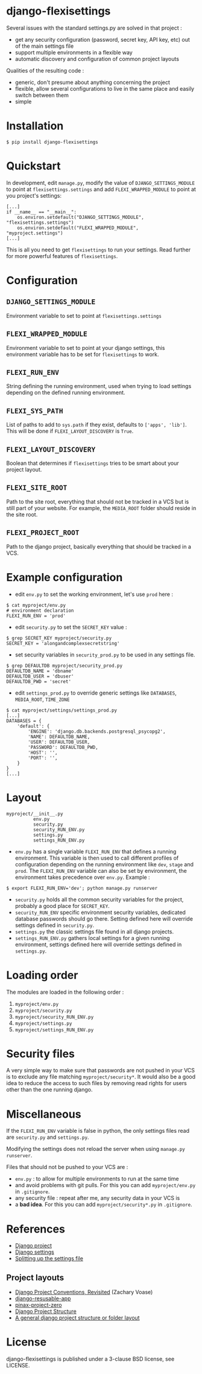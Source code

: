 # django-flexisettings

Several issues with the standard settings.py are solved in that project :

* get any security configuration (password, secret key, API key, etc) out of the main settings file
* support multiple environments in a flexible way
* automatic discovery and configuration of common project layouts

Qualities of the resulting code :

* generic, don't presume about anything concerning the project
* flexible, allow several configurations to live in the same place and easily switch between them
* simple

# Installation

```shell
$ pip install django-flexisettings
```

# Quickstart

In development, edit `manage.py`, modify the value of `DJANGO_SETTINGS_MODULE` to point at `flexisettings.settings` and add `FLEXI_WRAPPED_MODULE` to point at you project's settings:
```
[...]
if __name__ == "__main__":
    os.environ.setdefault("DJANGO_SETTINGS_MODULE", "flexisettings.settings")
    os.environ.setdefault("FLEXI_WRAPPED_MODULE", "myproject.settings")
[...]
```

This is all you need to get `flexisettings` to run your settings. Read further for more powerful features of `flexisettings`.

# Configuration

## `DJANGO_SETTINGS_MODULE`

Environment variable to set to point at `flexisettings.settings`

## `FLEXI_WRAPPED_MODULE`

Environment variable to set to point at your django settings, this
environment variable has to be set for `flexisettings` to work.

## `FLEXI_RUN_ENV`

String defining the running environment, used when trying to load
settings depending on the defined running environment.

## `FLEXI_SYS_PATH`

List of paths to add to `sys.path` if they exist, defaults to `['apps',
'lib']`. This will be done if `FLEXI_LAYOUT_DISCOVERY` is `True`.

## `FLEXI_LAYOUT_DISCOVERY`

Boolean that determines if `flexisettings` tries to be smart about your
project layout.

## `FLEXI_SITE_ROOT`

Path to the site root, everything that should not be tracked in a VCS
but is still part of your website. For example, the `MEDIA_ROOT` folder
should reside in the site root.

## `FLEXI_PROJECT_ROOT`

Path to the django project, basically everything that should be tracked
in a VCS.


# Example configuration

* edit `env.py` to set the working environment, let's use `prod` here :

```shell
$ cat myproject/env.py
# environment declaration
FLEXI_RUN_ENV = 'prod'
```

* edit `security.py` to set the `SECRET_KEY` value :

```shell
$ grep SECRET_KEY myproject/security.py
SECRET_KEY = 'alongandcomplexsecretstring'
```

* set security variables in `security_prod.py` to be used in any settings file.

```shell
$ grep DEFAULTDB myproject/security_prod.py
DEFAULTDB_NAME = 'dbname'
DEFAULTDB_USER = 'dbuser'
DEFAULTDB_PWD = 'secret'
```

* edit `settings_prod.py` to override generic settings like `DATABASES`, `MEDIA_ROOT`, `TIME_ZONE`

```shell
$ cat myproject/settings/settings_prod.py
[...]
DATABASES = {
    'default': {
        'ENGINE': 'django.db.backends.postgresql_psycopg2',
        'NAME': DEFAULTDB_NAME,
        'USER': DEFAULTDB_USER,
        'PASSWORD': DEFAULTDB_PWD,
        'HOST': '',
        'PORT': '',
    }
}
[...]
```

# Layout

```
myproject/__init__.py
          env.py
          security.py
          security_RUN_ENV.py
          settings.py
          settings_RUN_ENV.py
```

* `env.py` has a single variable `FLEXI_RUN_ENV` that defines a running
  environment. This variable is then used to call different profiles of
  configuration depending on the running environment like `dev`, `stage`
  and `prod`. The `FLEXI_RUN_ENV` variable can also be set by
  environment, the environment takes precedence over `env.py`. Example :
```shell
$ export FLEXI_RUN_ENV='dev'; python manage.py runserver
```
* `security.py` holds all the common security variables for the project,
  probably a good place for `SECRET_KEY`.
* `security_RUN_ENV` specific environment security variables, dedicated
  database passwords should go there. Setting defined here will override
  settings defined in `security.py`.
* `settings.py` the classic settings file found in all django projects.
* `settings_RUN_ENV.py` gathers local settings for a given running
  environment, settings defined here will override settings defined in
  `settings.py`.

# Loading order

The modules are loaded in the following order :

1. `myproject/env.py`
2. `myproject/security.py`
3. `myproject/security_RUN_ENV.py`
4. `myproject/settings.py`
5. `myproject/settings_RUN_ENV.py`

# Security files

A very simple way to make sure that passwords are not pushed in your VCS
is to exclude any file matching `myproject/security*`. It would also be
a good idea to reduce the access to such files by removing read rights
for users other than the one running django.

# Miscellaneous

If the `FLEXI_RUN_ENV` variable is false in python, the only settings files read are `security.py` and `settings.py`.

Modifying the settings does not reload the server when using `manage.py runserver`.

Files that should not be pushed to your VCS are :

* `env.py` : to allow for multiple environments to run at the same time
* and avoid problems with git pulls. For this you can add `myproject/env.py` in `.gitignore`.
* any security file : repeat after me, any security data in your VCS is
* a **bad idea**. For this you can add `myproject/security*.py` in `.gitignore`.

# References

* [Django project](https://www.djangoproject.com/)
* [Django settings](https://docs.djangoproject.com/en/dev/topics/settings/)
* [Splitting up the settings file](https://code.djangoproject.com/wiki/SplitSettings)

## Project layouts

* [Django Project Conventions, Revisited](http://zacharyvoase.com/2010/02/03/django-project-conventions/) (Zachary Voase)
* [django-resusable-app](http://django-reusable-app-docs.readthedocs.org/en/latest/index.html)
* [pinax-project-zero](https://github.com/pinax/pinax-project-zero)
* [Django Project Structure](http://www.deploydjango.com/django_project_structure/)
* [A general django project structure or folder layout](http://timmyomahony.com/blog/2012/11/09/general-django-project-structure-or-folder-layout/)

# License

django-flexisettings is published under a 3-clause BSD license, see LICENSE.
